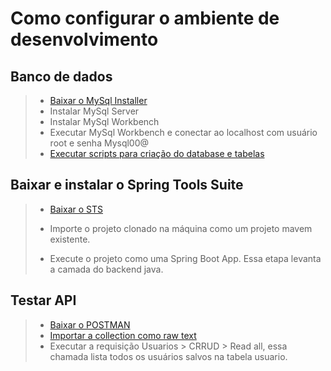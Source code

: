 # Como configurar o ambiente de desenvolvimento

## Banco de dados
>
> - [Baixar o MySql Installer](https://spring.io/tools)
> - Instalar MySql Server
> - Instalar MySql Workbench
> - Executar MySql Workbench e conectar ao localhost com usuário root e senha Mysql00@
> - [Executar scripts para criação do database e tabelas](/colabore/src/main/resources/static/documentacao/modelagem.md)

## Baixar e instalar o Spring Tools Suite
>
> - [Baixar o STS](https://spring.io/tools)
>
> - Importe o projeto clonado na máquina como um projeto mavem existente.
>
> - Execute o projeto como uma Spring Boot App. Essa etapa levanta a camada do backend java.

## Testar API
>
> - [Baixar o POSTMAN](https://www.postman.com/downloads/) 
> - [Importar a collection como raw text](/COLABORE.postman_collection.json)
> - Executar a requisição Usuarios > CRRUD > Read all, essa chamada lista todos os usuários salvos na tabela usuario.